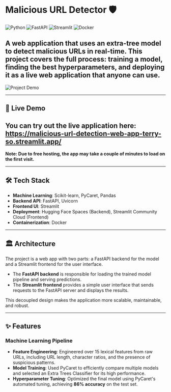# Malicious URL Detector 🛡️
![Python](https://img.shields.io/badge/Python-3.9-blue.svg)
![FastAPI](https://img.shields.io/badge/FastAPI-0.95-green.svg)
![Streamlit](https://img.shields.io/badge/Streamlit-1.25-red.svg)
![Docker](https://img.shields.io/badge/Docker-24.0-blue.svg)

A web application that uses an extra-tree model to detect malicious URLs in real-time. This project covers the full process: training a model, finding the best hyperparameters, and deploying it as a live web application that anyone can use.
---

![Project Demo](demo.gif)

---

## 🚀 Live Demo

You can try out the live application here: **https://malicious-url-detection-web-app-terry-so.streamlit.app/**
---
**Note: Due to free hosting, the app may take a couple of minutes to load on the first visit.** 



---

## 🛠️ Tech Stack

-   **Machine Learning**: Scikit-learn, PyCaret, Pandas
-   **Backend API**: FastAPI, Uvicorn
-   **Frontend UI**: Streamlit
-   **Deployment**: Hugging Face Spaces (Backend), Streamlit Community Cloud (Frontend)
-   **Containerization**: Docker

---

## 🏛️ Architecture

The project is a web app with two parts: a FastAPI backend for the model and a Streamlit frontend for the user interface.
-   The **FastAPI backend** is responsible for loading the trained model pipeline and serving predictions.
-   The **Streamlit frontend** provides a simple user interface that sends requests to the FastAPI server and displays the results.

This decoupled design makes the application more scalable, maintainable, and robust.


---

## ✨ Features

### Machine Learning Pipeline
-   **Feature Engineering**: Engineered over 15 lexical features from raw URLs, including URL length, character ratios, and the presence of suspicious patterns.
-   **Model Training**: Used PyCaret to efficiently compare multiple models and selected an Extra Trees Classifier for its high performance.
-   **Hyperparameter Tuning**: Optimized the final model using PyCaret's automated tuning, achieving **86% accuracy** on the test set.


